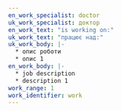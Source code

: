 ```yaml
---
en_work_specialist: doctor
uk_work_specialist: доктор
en_work_text: "is working on:"
uk_work_text: "працює над:"
uk_work_body: |-
  * о﻿пис роботи
  * о﻿пис 1
en_work_body: |-
  * j﻿ob description
  * d﻿escription 1
work_range: 1
work_identifier: work
---
```

